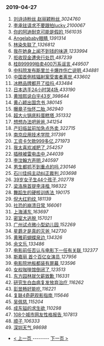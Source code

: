 ### 2019-04-27 
1. [ 刘诗诗粉丝 赵丽颖粉丝 ](https://s.weibo.com/weibo?q=%E5%88%98%E8%AF%97%E8%AF%97%E7%B2%89%E4%B8%9D%20%E8%B5%B5%E4%B8%BD%E9%A2%96%E7%B2%89%E4%B8%9D&Refer=top) *3024760*
1. [ 李承铉请求不要跟拍lucky ](https://s.weibo.com/weibo?q=%23%E6%9D%8E%E6%89%BF%E9%93%89%E8%AF%B7%E6%B1%82%E4%B8%8D%E8%A6%81%E8%B7%9F%E6%8B%8Dlucky%23&Refer=top) *2100067*
1. [ 你的阿迪耐克可能是假的 ](https://s.weibo.com/weibo?q=%23%E4%BD%A0%E7%9A%84%E9%98%BF%E8%BF%AA%E8%80%90%E5%85%8B%E5%8F%AF%E8%83%BD%E6%98%AF%E5%81%87%E7%9A%84%23&Refer=top) *1561035*
1. [ Angelababy眼睛 ](https://s.weibo.com/weibo?q=%23Angelababy%E7%9C%BC%E7%9D%9B%23&Refer=top) *1391314*
1. [ 林染失联了 ](https://s.weibo.com/weibo?q=%E6%9E%97%E6%9F%93%E5%A4%B1%E8%81%94%E4%BA%86&Refer=top) *1326812*
1. [ 我在她身上闻不到钱的味道 ](https://s.weibo.com/weibo?q=%23%E6%88%91%E5%9C%A8%E5%A5%B9%E8%BA%AB%E4%B8%8A%E9%97%BB%E4%B8%8D%E5%88%B0%E9%92%B1%E7%9A%84%E5%91%B3%E9%81%93%23&Refer=top) *1233994*
1. [ 拒收现金遭央行处罚 ](https://s.weibo.com/weibo?q=%23%E6%8B%92%E6%94%B6%E7%8E%B0%E9%87%91%E9%81%AD%E5%A4%AE%E8%A1%8C%E5%A4%84%E7%BD%9A%23&Refer=top) *487239*
1. [ 桂B99999拍卖400万系谣言 ](https://s.weibo.com/weibo?q=%23%E6%A1%82B99999%E6%8B%8D%E5%8D%96400%E4%B8%87%E7%B3%BB%E8%B0%A3%E8%A8%80%23&Refer=top) *449507*
1. [ 中科院发布斯里兰卡爆炸伤亡说明 ](https://s.weibo.com/weibo?q=%E4%B8%AD%E7%A7%91%E9%99%A2%E5%8F%91%E5%B8%83%E6%96%AF%E9%87%8C%E5%85%B0%E5%8D%A1%E7%88%86%E7%82%B8%E4%BC%A4%E4%BA%A1%E8%AF%B4%E6%98%8E&Refer=top) *434881*
1. [ 中国首例核辐射案受害者离世 ](https://s.weibo.com/weibo?q=%23%E4%B8%AD%E5%9B%BD%E9%A6%96%E4%BE%8B%E6%A0%B8%E8%BE%90%E5%B0%84%E6%A1%88%E5%8F%97%E5%AE%B3%E8%80%85%E7%A6%BB%E4%B8%96%23&Refer=top) *433602*
1. [ 冰糕品牌都开了挂吗 ](https://s.weibo.com/weibo?q=%23%E5%86%B0%E7%B3%95%E5%93%81%E7%89%8C%E9%83%BD%E5%BC%80%E4%BA%86%E6%8C%82%E5%90%97%23&Refer=top) *433484*
1. [ 日本选手24小时哭4场 ](https://s.weibo.com/weibo?q=%23%E6%97%A5%E6%9C%AC%E9%80%89%E6%89%8B24%E5%B0%8F%E6%97%B6%E5%93%AD4%E5%9C%BA%23&Refer=top) *433190*
1. [ 黄旭熙说白宇43岁 ](https://s.weibo.com/weibo?q=%23%E9%BB%84%E6%97%AD%E7%86%99%E8%AF%B4%E7%99%BD%E5%AE%8743%E5%B2%81%23&Refer=top) *398644*
1. [ 黄心颖出国念书 ](https://s.weibo.com/weibo?q=%23%E9%BB%84%E5%BF%83%E9%A2%96%E5%87%BA%E5%9B%BD%E5%BF%B5%E4%B9%A6%23&Refer=top) *380145*
1. [ 曝章子怡怀二胎 ](https://s.weibo.com/weibo?q=%23%E6%9B%9D%E7%AB%A0%E5%AD%90%E6%80%A1%E6%80%80%E4%BA%8C%E8%83%8E%23&Refer=top) *362940*
1. [ 超大火锅底料蛋糕塔 ](https://s.weibo.com/weibo?q=%23%E8%B6%85%E5%A4%A7%E7%81%AB%E9%94%85%E5%BA%95%E6%96%99%E8%9B%8B%E7%B3%95%E5%A1%94%23&Refer=top) *351332*
1. [ 想想办法吧爸爸 ](https://s.weibo.com/weibo?q=%E6%83%B3%E6%83%B3%E5%8A%9E%E6%B3%95%E5%90%A7%E7%88%B8%E7%88%B8&Refer=top) *341254*
1. [ 产妇临盆前加急点外卖 ](https://s.weibo.com/weibo?q=%23%E4%BA%A7%E5%A6%87%E4%B8%B4%E7%9B%86%E5%89%8D%E5%8A%A0%E6%80%A5%E7%82%B9%E5%A4%96%E5%8D%96%23&Refer=top) *322715*
1. [ 南京应用技术学院 ](https://s.weibo.com/weibo?q=%23%E5%8D%97%E4%BA%AC%E5%BA%94%E7%94%A8%E6%8A%80%E6%9C%AF%E5%AD%A6%E9%99%A2%23&Refer=top) *317391*
1. [ 工资卡欠款999多亿 ](https://s.weibo.com/weibo?q=%23%E5%B7%A5%E8%B5%84%E5%8D%A1%E6%AC%A0%E6%AC%BE999%E5%A4%9A%E4%BA%BF%23&Refer=top) *271973*
1. [ 我太喜欢减肥了 ](https://s.weibo.com/weibo?q=%23%E6%88%91%E5%A4%AA%E5%96%9C%E6%AC%A2%E5%87%8F%E8%82%A5%E4%BA%86%23&Refer=top) *254257*
1. [ 插秧被雷电击中 ](https://s.weibo.com/weibo?q=%E6%8F%92%E7%A7%A7%E8%A2%AB%E9%9B%B7%E7%94%B5%E5%87%BB%E4%B8%AD&Refer=top) *244039*
1. [ 李汶翰方声明 ](https://s.weibo.com/weibo?q=%23%E6%9D%8E%E6%B1%B6%E7%BF%B0%E6%96%B9%E5%A3%B0%E6%98%8E%23&Refer=top) *240597*
1. [ 男生都抓不到重点的吗 ](https://s.weibo.com/weibo?q=%23%E7%94%B7%E7%94%9F%E9%83%BD%E6%8A%93%E4%B8%8D%E5%88%B0%E9%87%8D%E7%82%B9%E7%9A%84%E5%90%97%23&Refer=top) *230146*
1. [ 石川佳纯主动纠正裁判 ](https://s.weibo.com/weibo?q=%E7%9F%B3%E5%B7%9D%E4%BD%B3%E7%BA%AF%E4%B8%BB%E5%8A%A8%E7%BA%A0%E6%AD%A3%E8%A3%81%E5%88%A4&Refer=top) *203698*
1. [ 39岁女子生44个孩子 ](https://s.weibo.com/weibo?q=%2339%E5%B2%81%E5%A5%B3%E5%AD%90%E7%94%9F44%E4%B8%AA%E5%AD%A9%E5%AD%90%23&Refer=top) *202778*
1. [ 梁洛施首提李泽楷 ](https://s.weibo.com/weibo?q=%23%E6%A2%81%E6%B4%9B%E6%96%BD%E9%A6%96%E6%8F%90%E6%9D%8E%E6%B3%BD%E6%A5%B7%23&Refer=top) *198322*
1. [ 舞蹈生的硬核训练法 ](https://s.weibo.com/weibo?q=%23%E8%88%9E%E8%B9%88%E7%94%9F%E7%9A%84%E7%A1%AC%E6%A0%B8%E8%AE%AD%E7%BB%83%E6%B3%95%23&Refer=top) *190175*
1. [ 倪大红豹纹 ](https://s.weibo.com/weibo?q=%23%E5%80%AA%E5%A4%A7%E7%BA%A2%E8%B1%B9%E7%BA%B9%23&Refer=top) *181139*
1. [ 社恐的崩溃日常 ](https://s.weibo.com/weibo?q=%23%E7%A4%BE%E6%81%90%E7%9A%84%E5%B4%A9%E6%BA%83%E6%97%A5%E5%B8%B8%23&Refer=top) *166061*
1. [ 上海浦东 ](https://s.weibo.com/weibo?q=%E4%B8%8A%E6%B5%B7%E6%B5%A6%E4%B8%9C&Refer=top) *163697*
1. [ 密室大逃脱 ](https://s.weibo.com/weibo?q=%E5%AF%86%E5%AE%A4%E5%A4%A7%E9%80%83%E8%84%B1&Refer=top) *157021*
1. [ 广州试点微小型幼儿园 ](https://s.weibo.com/weibo?q=%E5%B9%BF%E5%B7%9E%E8%AF%95%E7%82%B9%E5%BE%AE%E5%B0%8F%E5%9E%8B%E5%B9%BC%E5%84%BF%E5%9B%AD&Refer=top) *152269*
1. [ 星爵才是真的灭爸 ](https://s.weibo.com/weibo?q=%23%E6%98%9F%E7%88%B5%E6%89%8D%E6%98%AF%E7%9C%9F%E7%9A%84%E7%81%AD%E7%88%B8%23&Refer=top) *142730*
1. [ 黄雅莉蝴蝶泉边 ](https://s.weibo.com/weibo?q=%23%E9%BB%84%E9%9B%85%E8%8E%89%E8%9D%B4%E8%9D%B6%E6%B3%89%E8%BE%B9%23&Refer=top) *134326*
1. [ 余文乐 ](https://s.weibo.com/weibo?q=%E4%BD%99%E6%96%87%E4%B9%90&Refer=top) *133486*
1. [ 电影前任否认与电影下一任有关联 ](https://s.weibo.com/weibo?q=%23%E7%94%B5%E5%BD%B1%E5%89%8D%E4%BB%BB%E5%90%A6%E8%AE%A4%E4%B8%8E%E7%94%B5%E5%BD%B1%E4%B8%8B%E4%B8%80%E4%BB%BB%E6%9C%89%E5%85%B3%E8%81%94%23&Refer=top) *132377*
1. [ 斯嘉丽 首个百亿女演员 ](https://s.weibo.com/weibo?q=%E6%96%AF%E5%98%89%E4%B8%BD%20%E9%A6%96%E4%B8%AA%E7%99%BE%E4%BA%BF%E5%A5%B3%E6%BC%94%E5%91%98&Refer=top) *127956*
1. [ 电影院地板都装有屏幕 ](https://s.weibo.com/weibo?q=%E7%94%B5%E5%BD%B1%E9%99%A2%E5%9C%B0%E6%9D%BF%E9%83%BD%E8%A3%85%E6%9C%89%E5%B1%8F%E5%B9%95&Refer=top) *123596*
1. [ 女权咖啡馆倒闭了 ](https://s.weibo.com/weibo?q=%23%E5%A5%B3%E6%9D%83%E5%92%96%E5%95%A1%E9%A6%86%E5%80%92%E9%97%AD%E4%BA%86%23&Refer=top) *123513*
1. [ 东方园林就欠薪致歉 ](https://s.weibo.com/weibo?q=%23%E4%B8%9C%E6%96%B9%E5%9B%AD%E6%9E%97%E5%B0%B1%E6%AC%A0%E8%96%AA%E8%87%B4%E6%AD%89%23&Refer=top) *116331*
1. [ 研究生白血病复发放弃治疗 ](https://s.weibo.com/weibo?q=%E7%A0%94%E7%A9%B6%E7%94%9F%E7%99%BD%E8%A1%80%E7%97%85%E5%A4%8D%E5%8F%91%E6%94%BE%E5%BC%83%E6%B2%BB%E7%96%97&Refer=top) *116262*
1. [ 彭昱畅好能吃 ](https://s.weibo.com/weibo?q=%23%E5%BD%AD%E6%98%B1%E7%95%85%E5%A5%BD%E8%83%BD%E5%90%83%23&Refer=top) *116221*
1. [ 复联4奇葩观影指南 ](https://s.weibo.com/weibo?q=%E5%A4%8D%E8%81%944%E5%A5%87%E8%91%A9%E8%A7%82%E5%BD%B1%E6%8C%87%E5%8D%97&Refer=top) *115646*
1. [ 吴佩慈 ](https://s.weibo.com/weibo?q=%E5%90%B4%E4%BD%A9%E6%85%88&Refer=top) *115204*
1. [ 成东镒的求生欲 ](https://s.weibo.com/weibo?q=%E6%88%90%E4%B8%9C%E9%95%92%E7%9A%84%E6%B1%82%E7%94%9F%E6%AC%B2&Refer=top) *110298*
1. [ 108个城市网友性格报告 ](https://s.weibo.com/weibo?q=108%E4%B8%AA%E5%9F%8E%E5%B8%82%E7%BD%91%E5%8F%8B%E6%80%A7%E6%A0%BC%E6%8A%A5%E5%91%8A&Refer=top) *107813*
1. [ 顺子 ](https://s.weibo.com/weibo?q=%E9%A1%BA%E5%AD%90&Refer=top) *106333*
1. [ 深圳天气 ](https://s.weibo.com/weibo?q=%23%E6%B7%B1%E5%9C%B3%E5%A4%A9%E6%B0%94%23&Refer=top) *98698* 

- [ < 上一页 ](https://github.com/able8/weibo-hot-record/blob/master/2019-04-26.md) -------- [ 下一页 > ](https://github.com/able8/weibo-hot-record/blob/master/2019-04-28.md)